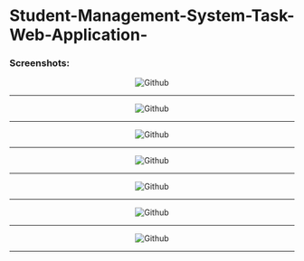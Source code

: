 # Student-Management-System-Task-Web-Application-
### Screenshots:

<div align="center">

![Github](https://user-images.githubusercontent.com/51851957/145717216-3a25b6be-ee10-4a9c-a672-bcd3e209a097.png)

<hr />

![Github](https://user-images.githubusercontent.com/51851957/145717223-b43252b0-d1b5-4090-adfb-35ca3e3f3392.png)

<hr />

![Github](https://user-images.githubusercontent.com/51851957/145717232-76fbdf64-e357-4416-9a4f-4e35920c7a62.png)

<hr />

![Github](https://user-images.githubusercontent.com/51851957/145717242-9617826b-b01c-422d-91c2-45806f407474.png)

<hr />

![Github](https://user-images.githubusercontent.com/51851957/145717259-fc2375c7-7879-4ac0-985e-38a459cc688e.png)

<hr />

![Github](https://user-images.githubusercontent.com/51851957/145717267-3360d706-686b-46ff-a53c-cb7feed5e5f3.png)

<hr />

![Github](https://user-images.githubusercontent.com/51851957/145717274-fc6a82ce-a891-42cd-b4f5-4d9f3a0fb1e7.png)

<hr />

</div>
